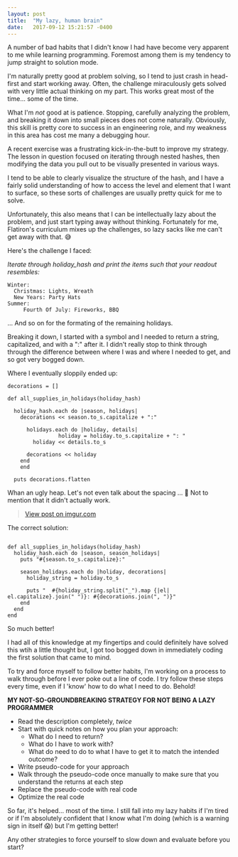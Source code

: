 ```yaml
---
layout: post
title:  "My lazy, human brain"
date:   2017-09-12 15:21:57 -0400
---
```


A number of bad habits that I didn't know I had have become very apparent to me while learning programming. Foremost among them is my tendency to jump straight to solution mode. 

I'm naturally pretty good at problem solving, so I tend to just crash in head-first and start working away. Often, the challenge miraculously gets solved with very little actual thinking on my part. This works great most of the time... some of the time.

What I'm *not* good at is patience. Stopping, carefully analyzing the problem, and breaking it down into small pieces does not come naturally. Obviously, this skill is pretty core to success in an engineering role, and my weakness in this area has cost me many a debugging hour. 

A recent exercise was a frustrating kick-in-the-butt to improve my strategy. The lesson in question focused on iterating through nested hashes, then modifying the data you pull out to be visually presented in various ways. 

I tend to be able to clearly visualize the structure of the hash, and I have a fairly solid understanding of how to access the level and element that I want to surface, so these sorts of challenges are usually pretty quick for me to solve. 

Unfortunately, this also means that I can be intellectually lazy about the problem, and just start typing away without thinking. Fortunately for me, Flatiron's curriculum mixes up the challenges, so lazy sacks like me can't get away with that. 😅

Here's the challenge I faced:

*Iterate through holiday_hash and print the items such that your readout resembles:*

```
Winter:
  Christmas: Lights, Wreath
  New Years: Party Hats
Summer:
	 Fourth Of July: Fireworks, BBQ
```
 
... And so on for the formating of the remaining holidays.

Breaking it down, I started with a symbol and I needed to return a string, capitalized, and with a ":" after it. I didn't really stop to think through through the difference between where I was and where I needed to get, and so got very bogged down.

Where I eventually sloppily ended up: 

```
decorations = []

def all_supplies_in_holidays(holiday_hash)

  holiday_hash.each do |season, holidays|
    decorations << season.to_s.capitalize + ":"
		
      holidays.each do |holiday, details|
				holiday = holiday.to_s.capitalize + ": "
        holiday << details.to_s
				
      decorations << holiday
    end
	end
	
  puts decorations.flatten
```

Whan an ugly heap. Let's not even talk about the spacing ... 💩 Not to mention that it didn't actually work.	

<blockquote class="imgur-embed-pub" lang="en" data-id="6pImDY8"><a href="//imgur.com/6pImDY8">View post on imgur.com</a></blockquote><script async src="//s.imgur.com/min/embed.js" charset="utf-8"></script>

The correct solution:
	
```

def all_supplies_in_holidays(holiday_hash)
  holiday_hash.each do |season, season_holidays|
    puts "#{season.to_s.capitalize}:"

    season_holidays.each do |holiday, decorations|
      holiday_string = holiday.to_s

      puts "  #{holiday_string.split("_").map {|el| el.capitalize}.join(" ")}: #{decorations.join(", ")}"
    end
  end
end

```

So much better!

I had all of this knowledge at my fingertips and could definitely have solved this wtih a little thought but, I got too bogged down in immediately coding the first solution that came to mind. 

To try and force myself to follow better habits, I'm working on a process to walk through before I ever poke out a line of code. I try follow these steps every time, even if I 'know' how to do what I need to do. Behold!


**MY NOT-SO-GROUNDBREAKING STRATEGY FOR NOT BEING A LAZY PROGRAMMER**

* Read the description completely, *twice*
* Start with quick notes on how you plan your approach: 
	* What do I need to return? 
	* What do I have to work with?
	* What do need to do to what I have to get it to match the intended outcome?
* Write pseudo-code for your approach
* Walk through the pseudo-code once manually to make sure that you understand the returns at each step
* Replace the pseudo-code with real code
* Optimize the real code

So far, it's helped... most of the time. I still fall into my lazy habits if I'm tired or if I'm absolutely confident that I know what I'm doing (which is a warning sign in itself 😱) but I'm getting better!

Any other strategies to force yourself to slow down and evaluate before you start?

